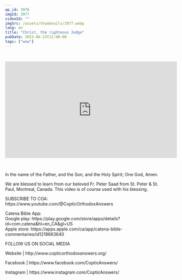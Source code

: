 ```yaml
---
wp_id: 3976
imgId: 3977
videoId: ""
imgSrc: /assets/thumbnails/3977.webp
lang: en
title: "Christ, the righteous Judge"
pubDate: 2023-06-23T12:00:00
tags: ["wow"]
---
```


<p><code></p>
<div class="video-container">
<iframe loading="lazy" width="560" height="315" src="https://www.youtube.com/embed/mfoQYv5B6bQ?si=EKhKEKkVWf6Y_HUP" title="YouTube video player" frameborder="0" allow="accelerometer; autoplay; clipboard-write; encrypted-media; gyroscope; picture-in-picture; web-share" allowfullscreen></iframe>
</div>
<p></code><br />
In the name of the Father, and the Son, and the Holy Spirit; One God, Amen.</p>
<p>We are blessed to learn from our beloved Fr. Peter Saad from St. Peter &amp; St. Paul, Montreal, Canada. This video is of course used with his blessing.</p>

<p>SUBSCRIBE TO COA:<br />
https://www.youtube.com/@CopticOrthodoxAnswers</p>
<p>Catena Bible App:<br />
Google play: https://play.google.com/store/apps/details?id=com.catena&hl=en_CA&gl=US<br />
Apple store: https://apps.apple.com/ca/app/catena-bible-commentaries/id1218663640</p>
<p>FOLLOW US ON SOCIAL MEDIA</p>
<p>Website | http://www.copticorthodoxanswers.org/</p>
<p>Facebook | https://www.facebook.com/CopticAnswers/</p>
<p>Instagram | https://www.instagram.com/CopticAnswers/</p>
